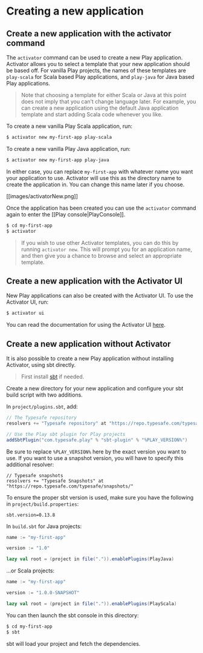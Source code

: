 <!--- Copyright (C) 2009-2015 Typesafe Inc. <http://www.typesafe.com> -->
# Creating a new application

## Create a new application with the activator command

The `activator` command can be used to create a new Play application.  Activator allows you to select a template that your new application should be based off.  For vanilla Play projects, the names of these templates are `play-scala` for Scala based Play applications, and `play-java` for Java based Play applications.

> Note that choosing a template for either Scala or Java at this point does not imply that you can’t change language later. For example, you can create a new application using the default Java application template and start adding Scala code whenever you like.

To create a new vanilla Play Scala application, run:

```bash
$ activator new my-first-app play-scala
```

To create a new vanilla Play Java application, run:

```bash
$ activator new my-first-app play-java
```

In either case, you can replace `my-first-app` with whatever name you want your application to use.  Activator will use this as the directory name to create the application in.  You can change this name later if you choose.

[[images/activatorNew.png]]

Once the application has been created you can use the `activator` command again to enter the [[Play console|PlayConsole]].

```bash
$ cd my-first-app
$ activator
```

> If you wish to use other Activator templates, you can do this by running `activator new`.  This will prompt you for an application name, and then give you a chance to browse and select an appropriate template.

## Create a new application with the Activator UI

New Play applications can also be created with the Activator UI.  To use the Activator UI, run:

```bash
$ activator ui
```

You can read the documentation for using the Activator UI [here](https://typesafe.com/activator/docs).

## Create a new application without Activator

It is also possible to create a new Play application without installing Activator, using sbt directly.

> First install [sbt](http://www.scala-sbt.org/) if needed.

Create a new directory for your new application and configure your sbt build script with two additions.

In `project/plugins.sbt`, add:

```scala
// The Typesafe repository
resolvers += "Typesafe repository" at "https://repo.typesafe.com/typesafe/releases/"

// Use the Play sbt plugin for Play projects
addSbtPlugin("com.typesafe.play" % "sbt-plugin" % "%PLAY_VERSION%")
```

Be sure to replace `%PLAY_VERSION%` here by the exact version you want to use. If you want to use a snapshot version, you will have to specify this additional resolver:

```
// Typesafe snapshots
resolvers += "Typesafe Snapshots" at "https://repo.typesafe.com/typesafe/snapshots/"
```

To ensure the proper sbt version is used, make sure you have the following in `project/build.properties`:

```
sbt.version=0.13.8
```

In `build.sbt` for Java projects:

```scala
name := "my-first-app"

version := "1.0"

lazy val root = (project in file(".")).enablePlugins(PlayJava)
```

...or Scala projects:

```scala
name := "my-first-app"

version := "1.0.0-SNAPSHOT"

lazy val root = (project in file(".")).enablePlugins(PlayScala)
```

You can then launch the sbt console in this directory:

```bash
$ cd my-first-app
$ sbt
```

sbt will load your project and fetch the dependencies.
